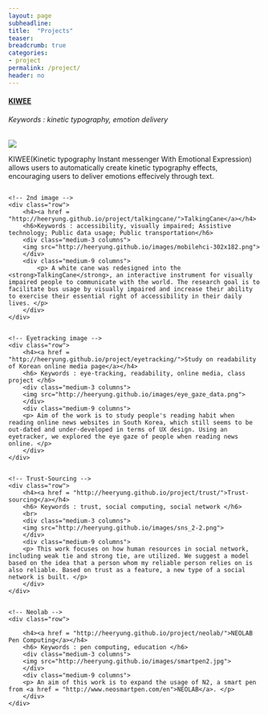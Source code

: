 ```yaml
---
layout: page
subheadline:  
title:  "Projects"
teaser: 
breadcrumb: true
categories:
- project
permalink: /project/
header: no
---
```


<div id = "container">
    <div class="row">
        <h4><a href = "http://heeryung.github.io/project/kt/">KIWEE</a></h4>
        <h6>Keywords : kinetic typography, emotion delivery</h6>
        <div class="medium-3 columns">
        <img src="http://heeryung.github.io/images/engine2.png">
        </div>
        <div class="medium-9 columns">
            <p> KIWEE(Kinetic typography Instant messenger With Emotional Expression) allows users to automatically create kinetic typography effects, encouraging users to deliver emotions effecively through text. </p>
        </div>
    </div>


    <!-- 2nd image -->
    <div class="row">
        <h4><a href = "http://heeryung.github.io/project/talkingcane/">TalkingCane</a></h4>
        <h6>Keywords : accessibility, visually impaired; Assistive technology; Public data usage; Public transportation</h6>
        <div class="medium-3 columns">
        <img src="http://heeryung.github.io/images/mobilehci-302x182.png">
        </div>
        <div class="medium-9 columns">
            <p> A white cane was redesigned into the <strong>TalkingCane</strong>, an interactive instrument for visually impaired people to communicate with the world. The research goal is to facilitate bus usage by visually impaired and increase their ability to exercise their essential right of accessibility in their daily lives. </p>
        </div>
    </div>


    <!-- Eyetracking image -->
    <div class="row">
        <h4><a href = "http://heeryung.github.io/project/eyetracking/">Study on readability of Korean online media page</a></h4> 
        <h6> Keywords : eye-tracking, readability, online media, class project </h6>
        <div class="medium-3 columns">
        <img src="http://heeryung.github.io/images/eye_gaze_data.png">
        </div>
        <div class="medium-9 columns">
        <p> Aim of the work is to study people's reading habit when reading online news websites in South Korea, which still seems to be out-dated and under-developed in terms of UX design. Using an eyetracker, we explored the eye gaze of people when reading news online. </p>
        </div>
    </div>


    <!-- Trust-Sourcing -->
    <div class="row">
        <h4><a href = "http://heeryung.github.io/project/trust/">Trust-sourcing</a></h4>
        <h6> Keywords : trust, social computing, social network </h6>
        <br>
        <div class="medium-3 columns">
        <img src="http://heeryung.github.io/images/sns_2-2.png">
        </div>
        <div class="medium-9 columns">
        <p> This work focuses on how human resources in social network, including weak tie and strong tie, are utilized. We suggest a model based on the idea that a person whom my reliable person relies on is also reliable. Based on trust as a feature, a new type of a social network is built. </p>
        </div>
    </div>
        

    <!-- Neolab -->
    <div class="row">
        
        <h4><a href = "http://heeryung.github.io/project/neolab/">NEOLAB Pen Computing</a></h4> 
        <h6> Keywords : pen computing, education </h6>
        <div class="medium-3 columns">
        <img src="http://heeryung.github.io/images/smartpen2.jpg">
        </div>
        <div class="medium-9 columns">
        <p> An aim of this work is to expand the usage of N2, a smart pen from <a href = "http://www.neosmartpen.com/en">NEOLAB</a>. </p>
        </div>
    </div>
</div>
